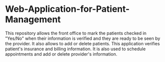 # Web-Application-for-Patient-Management
This repository allows the front office to mark the patients checked in "Yes/No" when their information is verified and they are ready to be seen by the provider. It also allows to add or delete patients. This application verifies patient's insurance and billing information. It is also used to schedule appointments and add or delete provider's information.
